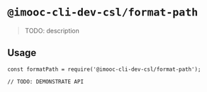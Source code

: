 # `@imooc-cli-dev-csl/format-path`

> TODO: description

## Usage

```
const formatPath = require('@imooc-cli-dev-csl/format-path');

// TODO: DEMONSTRATE API
```
